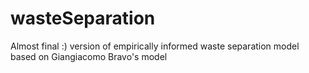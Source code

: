 # wasteSeparation
Almost final :) version of empirically informed waste separation model based on Giangiacomo Bravo's model
